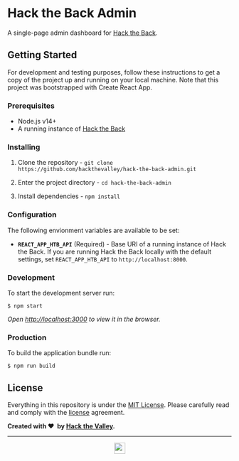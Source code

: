 # Hack the Back Admin

A single-page admin dashboard for [Hack the Back](https://github.com/hackthevalley/hack-the-back).

## Getting Started

For development and testing purposes, follow these instructions to get a copy of the project up and running on your local machine. Note that this project was bootstrapped with Create React App.

### Prerequisites

- Node.js v14+
- A running instance of [Hack the Back](https://github.com/hackthevalley/hack-the-back)

### Installing

1. Clone the repository - `git clone https://github.com/hackthevalley/hack-the-back-admin.git`

2. Enter the project directory - `cd hack-the-back-admin`

3. Install dependencies - `npm install`

### Configuration

The following envionment variables are available to be set:

- **`REACT_APP_HTB_API`** (Required) - Base URI of a running instance of Hack the Back. If you are running Hack the Back locally with the default settings, set `REACT_APP_HTB_API` to `http://localhost:8000`.

### Development

To start the development server run:

```
$ npm start
```

*Open [http://localhost:3000](http://localhost:3000) to view it in the browser.*

### Production

To build the application bundle run:

```
$ npm run build
```

## License

Everything in this repository is under the [MIT License](./LICENSE). Please carefully read and comply with the [license](./LICENSE) agreement.

**Created with&nbsp;:heart:&nbsp;&nbsp;by [Hack the Valley](https://hackthevalley.io/).**

---

<p align="center">
<a target="_blank" rel="noreferrer noopener" href="https://hackthevalley.io">
  <img src="https://cdn.hackthevalley.io/assets/logo?color=gray" width="25"/>
</a>
</p>

